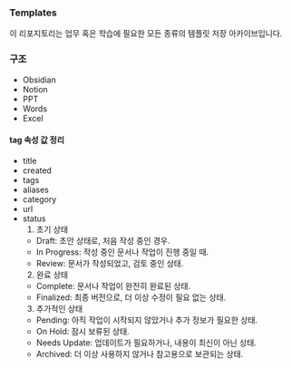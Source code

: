 ### Templates 
이 리포지토리는 업무 혹은 학습에 필요한 모든 종류의 템플릿 저장 아카이브입니다.

### 구조
- Obsidian
- Notion
- PPT
- Words
- Excel

#### tag 속성 값 정리
- title
- created
- tags
- aliases
- category
- url
- status
	1. 초기 상태
	- Draft: 초안 상태로, 처음 작성 중인 경우.
	- In Progress: 작성 중인 문서나 작업이 진행 중일 때.
	- Review: 문서가 작성되었고, 검토 중인 상태.
	2. 완료 상태
	- Complete: 문서나 작업이 완전히 완료된 상태.
	- Finalized: 최종 버전으로, 더 이상 수정이 필요 없는 상태.
	3. 추가적인 상태
	- Pending: 아직 작업이 시작되지 않았거나 추가 정보가 필요한 상태.
	- On Hold: 잠시 보류된 상태.
	- Needs Update: 업데이트가 필요하거나, 내용이 최신이 아닌 상태.
	- Archived: 더 이상 사용하지 않거나 참고용으로 보관되는 상태.
